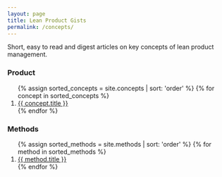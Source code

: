```yaml
---
layout: page
title: Lean Product Gists
permalink: /concepts/
---
```


Short, easy to read and digest articles on key concepts of lean product management.

<h3>Product</h3>
<ol>
{% assign sorted_concepts = site.concepts | sort: 'order' %}  
{% for concept in sorted_concepts %}    
    <li>
        <a href="{{ concept.url }}">
            {{ concept.title }}
        </a>        
    </li>
{% endfor %}
</ol>

<h3>Methods</h3>
<ol>
{% assign sorted_methods = site.methods | sort: 'order' %}  
{% for method in sorted_methods %}    
    <li>
        <a href="{{ method.url }}">
            {{ method.title }}
        </a>        
    </li>
{% endfor %}
</ol>